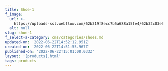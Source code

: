 ```yaml
---
title: Shoe-1
f_image:
  url: >-
    https://uploads-ssl.webflow.com/62b319f8ecc7b5a688a15fe4/62b32c83e63dc7e68d253e09_54314_WT01_004.jpg
  alt: null
slug: shoe-1
f_select-a-category: cms/categories/shoes.md
updated-on: '2022-06-22T14:52:12.951Z'
created-on: '2022-06-22T14:51:55.967Z'
published-on: '2022-06-22T15:01:08.033Z'
layout: '[products].html'
tags: products
---
```



